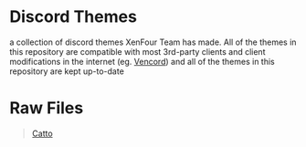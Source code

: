# Discord Themes
a collection of discord themes XenFour Team has made. All of the themes in this repository are compatible with most 3rd-party clients and client modifications in the internet (eg. [Vencord](https://github.com/Vendicated/Vencord)) and all of the themes in this repository are kept up-to-date

# Raw Files
> [Catto](https://raw.githubusercontent.com/XenFour/discord-themes/main/catto.theme.css)

